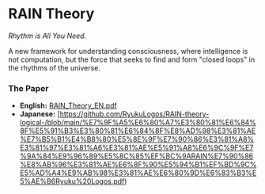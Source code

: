 # RAIN Theory

*Rhythm is All You Need.*

A new framework for understanding consciousness, where intelligence is not computation, but the force that seeks to find and form "closed loops" in the rhythms of the universe.

### The Paper
- **English:** [RAIN_Theory_EN.pdf](./RAIN_Theory_EN.pdf)
- **Japanese:** [https://github.com/RyukuLogos/RAIN-theory-logical-/blob/main/%E7%9F%A5%E6%80%A7%E3%80%81%E6%84%8F%E5%91%B3%E3%80%81%E6%84%8F%E8%AD%98%E3%81%AE%E7%B5%B1%E4%B8%80%E5%8E%9F%E7%90%86%E3%81%A8%E3%81%97%E3%81%A6%E3%81%AE%E5%91%A8%E6%9C%9F%E7%9A%84%E9%96%89%E5%8C%85%EF%BC%9ARAIN%E7%90%86%E8%AB%96%E3%81%AE%E6%8F%90%E5%94%B1%EF%BD%9C%E5%AD%A4%E9%AB%98%E3%81%AE%E6%80%9D%E6%83%B3%E5%AE%B6Ryuku%20Logos.pdf)
